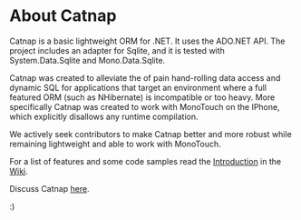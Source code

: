 # About Catnap

Catnap is a basic lightweight ORM for .NET. It uses the ADO.NET API. The project includes an adapter for Sqlite, and it 
is tested with System.Data.Sqlite and Mono.Data.Sqlite.

Catnap was created to alleviate the of pain hand-rolling data access and dynamic SQL for applications that target an 
environment where a full featured ORM (such as NHibernate) is incompatible or too heavy. More specifically Catnap was created to 
work with MonoTouch on the IPhone, which explicitly disallows any runtime compilation.

We actively seek contributors to make Catnap better and more robust while remaining lightweight and able to work with MonoTouch.

For a list of features and some code samples read the [Introduction](https://github.com/timscott/catnap/wiki/Introduction) in the [Wiki](https://github.com/timscott/catnap/wiki/Introduction).

Discuss Catnap [here](http://groups.google.com/group/catnap-orm-discuss).

:)